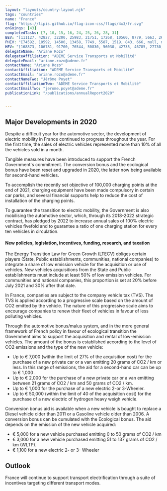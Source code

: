 ```yaml
---
layout: "layouts/country-layout.njk"
tags: "countries"
name: "France"
flag: "https://lipis.github.io/flag-icon-css/flags/4x3/fr.svg"
onGoings: [43]
completedTasks: [7, 10, 15, 16, 24, 25, 26, 28, 31]
BEV: "[111127, 42827, 32200, 25983, 21751, 17268, 10560, 8779, 5663, 2630, null]"
PHEV: "[74592, 18592, 14500, 13458, 7749, 5587, 1519, 843, 666, null, null]"
HEV: "[168873, 106781, 91700, 76544, 50830, 56030, 42735, 46785, 27730, 13289, null]"
delegateName: "​Ariane Rozo"
delegateAffiliation: "ADEME Service Transports et Mobilité"
delegateEmail: "ariane.rozo@ademe.fr"
contactName: "​Ariane Rozo"
contactAffiliation: "ADEME Service Transports et Mobilité"
contactEmail: "ariane.rozo@ademe.fr"
contactNameTwo: "​​​​​​Jérôme Poyet"
contactAffiliationTwo: "ADEME Service Transports et Mobilité"
contactEmailTwo: "jerome.poyet@ademe.fr"
publicationLink: "/publications/annualReport2020"


---
```

## Major Developments in 2020
Despite a difficult year for the automotive sector, the development of electric mobility in France continued to progress throughout the year. For the first time, the sales of electric vehicles represented more than 10% of all the vehicles sold in a month.  

Tangible measures have been introduced to support the French Government's commitment. The conversion bonus and the ecological bonus have been reset and upgraded in 2020, the latter now being available for second-hand vehicles. 

To accomplish the recently set objective of 100,000 charging points at the end of 2021, charging equipment have been made compulsory in certain car parks, and several financial supports help to reduce the cost of installation of the charging points. 

To guarantee the transition to electric mobility, the Government is also mobilising the automotive sector, which, through its 2018-2022 strategic contract, has pledged by 2022 to increase annual sales of 100% electric vehicles fivefold and to guarantee a ratio of one charging station for every ten vehicles in circulation.   

#### New policies, legislation, incentives, funding, research, and taxation     
The Energy Transition Law for Green Growth (LTECV) obliges certain players (State, Public establishments, communities, national companies) to integrate a share of low emission vehicle for the acquisition or use of vehicles. New vehicles acquisitions from the State and Public establishments must include at least 50% of low emission vehicles. For communities and national companies, this proportion is set at 20% before July 2021 and 30% after that date.    

In France, companies are subject to the company vehicle tax (TVS). The TVS is applied according to a progressive scale based on the amount of CO2 emitted by the vehicle. The nature of this progressive scale aims to encourage companies to renew their fleet of vehicles in favour of less polluting vehicles. 

Through the automotive bonus/malus system, and in the more general framework of French policy in favour of ecological transition the Government aims to support the acquisition and rental of low-emission vehicles. The amount of the bonus is established according to the level of CO2 emissions and the type of the new vehicle: 
- Up to € 7,000 (within the limit of 27% of the acquisition cost) for the purchase of a new private car or a van emitting 20 grams of CO2 / km or less. In this range of emissions, the aid for a second-hand car can be up to € 1,000 .  
- Up to € 2,000 for the purchase of a new private car or a van emitting between 21 grams of CO2 / km and 50 grams of CO2 / km.  
- Up to € 1,000 for the purchase of a new electric 2-or 3-Wheeler. 
- Up to € 50,000 (within the limit of 40 of the acquisition cost) for the purchase of a new electric of hydrogen heavy weigh vehicle. 

Conversion bonus aid is available when a new vehicle is bought to replace a Diesel vehicle older than 2011 or a Gasoline vehicle older than 2006. A conversion bonus can be cumulated with the Ecological bonus. The aid depends on the emission of the new vehicle acquired: 
- € 5,000 for a new vehicle purchased emitting 0 to 50 grams of CO2 / km  
- € 3,000 for a new vehicle purchased emitting 51 to 137 grams of CO2 / km (WLTP). 
- € 1,100 for a new electric 2- or 3- Wheeler 

## Outlook   
France will continue to support transport electrification through a suite of incentives targeting different transport modes.   